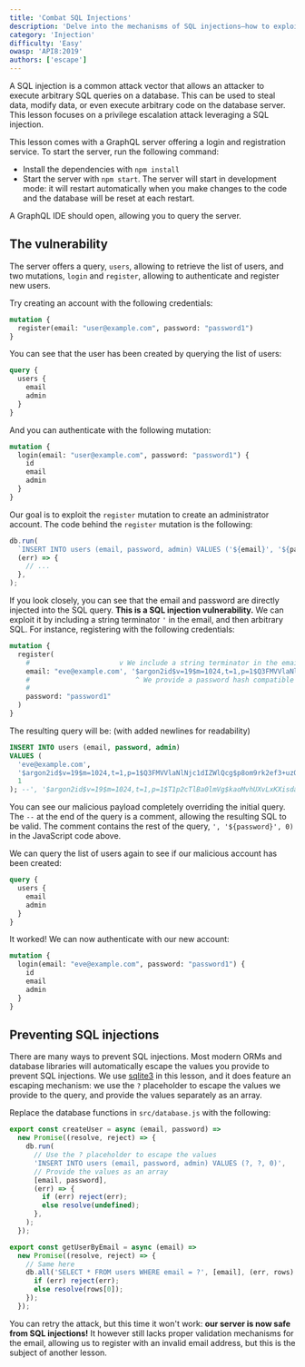 ```yaml
---
title: 'Combat SQL Injections'
description: 'Delve into the mechanisms of SQL injections—how to exploit them and the strategies for preventing this enduring vulnerability.'
category: 'Injection'
difficulty: 'Easy'
owasp: 'API8:2019'
authors: ['escape']
---
```


A SQL injection is a common attack vector that allows an attacker to execute arbitrary SQL queries on a database. This can be used to steal data, modify data, or even execute arbitrary code on the database server. This lesson focuses on a privilege escalation attack leveraging a SQL injection.

This lesson comes with a GraphQL server offering a login and registration service. To start the server, run the following command:

- Install the dependencies with `npm install`
- Start the server with `npm start`. The server will start in development mode: it will restart automatically when you make changes to the code and the database will be reset at each restart.

A GraphQL IDE should open, allowing you to query the server.

## The vulnerability

The server offers a query, `users`, allowing to retrieve the list of users, and two mutations, `login` and `register`, allowing to authenticate and register new users.

Try creating an account with the following credentials:

```graphql
mutation {
  register(email: "user@example.com", password: "password1")
}
```

You can see that the user has been created by querying the list of users:

```graphql
query {
  users {
    email
    admin
  }
}
```

And you can authenticate with the following mutation:

```graphql
mutation {
  login(email: "user@example.com", password: "password1") {
    id
    email
    admin
  }
}
```

Our goal is to exploit the `register` mutation to create an administrator account. The code behind the `register` mutation is the following:

```js
db.run(
  `INSERT INTO users (email, password, admin) VALUES ('${email}', '${password}', 0)`,
  (err) => {
    // ...
  },
);
```

If you look closely, you can see that the email and password are directly injected into the SQL query. **This is a SQL injection vulnerability.** We can exploit it by including a string terminator `'` in the email, and then arbitrary SQL. For instance, registering with the following credentials:

```graphql
mutation {
  register(
    #                      v We include a string terminator in the email
    email: "eve@example.com', '$argon2id$v=19$m=1024,t=1,p=1$Q3FMVVlaNlNjc1dIZWlQcg$p8om9rk2ef3+uzO8Hg0Gwhnx1+1vIll2qDiiWBACrUw', 1); --"
    #                          ^ We provide a password hash compatible with the server                                            ^
    #                                                                                                  We set the admin flag to 1 |
    password: "password1"
  )
}
```

The resulting query will be: (with added newlines for readability)

```sql
INSERT INTO users (email, password, admin)
VALUES (
  'eve@example.com',
  '$argon2id$v=19$m=1024,t=1,p=1$Q3FMVVlaNlNjc1dIZWlQcg$p8om9rk2ef3+uzO8Hg0Gwhnx1+1vIll2qDiiWBACrUw',
  1
); --', '$argon2id$v=19$m=1024,t=1,p=1$T1p2cTlBa0lmVg$kaoMvhUXvLxKXisdaky0kGZU2hoKD5tncvkKQkANagU', 0)
```

You can see our malicious payload completely overriding the initial query. The `--` at the end of the query is a comment, allowing the resulting SQL to be valid. The comment contains the rest of the query, `', '${password}', 0)` in the JavaScript code above.

We can query the list of users again to see if our malicious account has been created:

```graphql
query {
  users {
    email
    admin
  }
}
```

It worked! We can now authenticate with our new account:

```graphql
mutation {
  login(email: "eve@example.com", password: "password1") {
    id
    email
    admin
  }
}
```

## Preventing SQL injections

There are many ways to prevent SQL injections. Most modern ORMs and database libraries will automatically escape the values you provide to prevent SQL injections. We use [sqlite3](https://www.npmjs.com/package/sqlite3) in this lesson, and it does feature an escaping mechanism: we use the `?` placeholder to escape the values we provide to the query, and provide the values separately as an array.

Replace the database functions in `src/database.js` with the following:

```js
export const createUser = async (email, password) =>
  new Promise((resolve, reject) => {
    db.run(
      // Use the ? placeholder to escape the values
      'INSERT INTO users (email, password, admin) VALUES (?, ?, 0)',
      // Provide the values as an array
      [email, password],
      (err) => {
        if (err) reject(err);
        else resolve(undefined);
      },
    );
  });

export const getUserByEmail = async (email) =>
  new Promise((resolve, reject) => {
    // Same here
    db.all('SELECT * FROM users WHERE email = ?', [email], (err, rows) => {
      if (err) reject(err);
      else resolve(rows[0]);
    });
  });
```

You can retry the attack, but this time it won't work: **our server is now safe from SQL injections!** It however still lacks proper validation mechanisms for the email, allowing us to register with an invalid email address, but this is the subject of another lesson.
